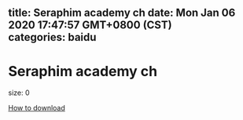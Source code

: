 
title: Seraphim academy ch
date: Mon Jan 06 2020 17:47:57 GMT+0800 (CST)    
categories: baidu
---

# Seraphim academy ch
size: 0
 
 

[How to download](https://bpcam.bemobtrk.com/go/2ceec3aa-1ca2-46d6-b9ff-aaa5c184517c?jno=5010)